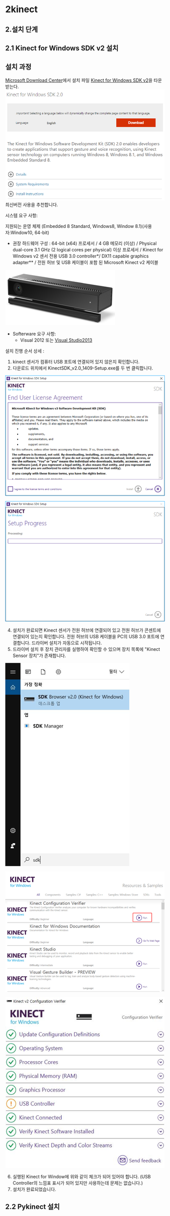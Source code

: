 # 2kinect


## 2.설치 단계

2.1 Kinect for Windows SDK v2 설치
 - 
설치 과정 
 -
[Microsoft Download Center](https://www.microsoft.com/ko-kr/download/)에서 설치 파일 [Kinect for Windows SDK v2](https://developer.microsoft.com/ko-kr/windows/kinect/)을 타운 받는다. 
![](images/download(1).png)
최신버전 사용을 추천합니다.

시스템 요구 사항:

지원되는 운영 체제 (Embedded 8 Standard, Windows8, Window 8.1)(사용자:Window10, 64-bit)
- 권장 하드웨어 구성 : 64-bit (x64) 프로세서 / 4 GB 메모리 (이상) / Physical dual-core 3.1 GHz (2 logical cores per physical) 이상 프로세서 /  Kinect for Windows v2 센서 전용 USB 3.0 controller*/ DX11 capable graphics adapter** / 전원 허브 및 USB 케이블이 포함 된 Microsoft Kinect v2 케이블

![](images/kinect%20hardware.png)

- Softerware 요구 사항:
  - Visual 2012 또는 [Visual Studio2013](https://www.microsoft.com/ko-kr/download/details.aspx?id=40784) 

설치 진행 순서 상세 :
  1. kinect 센서가 컴퓨터 USB 포트에 연결되어 있지 않은지 확인합니다.
  2. 다운로드 위치에서 KinectSDK_v2.0_1409-Setup.exe를 두 번 클릭합니다.

![](images/download%20(2).png)

![](images/download%20(3).png)

  4. 설치가 완료되면 Kinect 센서가 전원 허브에 연결되어 있고 전원 허브가 콘센트에 연결되어 있는지 확인합니다. 전원 허브의 USB 케이블을 PC의 USB 3.0 포트에 연결합니다. 드라이버 설치가 자동으로 시작됩니다.
  5. 드라이버 설치 후 장치 관리자를 실행하여 확인할 수 있으며 장치 목록에 "Kinect Sensor 장치"가 존재합니다.

![](images/download(4).jpeg)

![](images/download(5).jpeg)

![](images/download(6).jpeg)

  6. 실행된 Kinect for Window에 위와 같이 체크가 되어 있어야 합니다. (USB Controller의 느낌표 표시가 되어 있지만 사용하는데 문제는 없습니다.)
  7. 설치가 완료되었습니다.

2.2 Pykinect 설치
 - 
